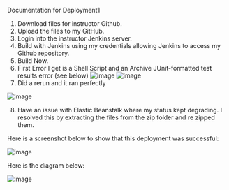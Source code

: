 Documentation for Deployment1
1. Download files for instructor Github.
2. Upload the files to my GitHub.
3. Login into the instructor Jenkins server.
4. Build with Jenkins using my credentials allowing Jenkins to access my Github repository.
5. Build Now.
6. First Error I get is a Shell Script and an Archive JUnit-formatted test results error (see below)
![image](https://github.com/auzhangLABS/C4_deployment1/assets/138344000/9412401d-e892-42aa-985a-f2d82750e26c)
![image](https://github.com/auzhangLABS/C4_deployment1/assets/138344000/859f13da-7af4-4174-bc43-af24fa87b759)
7. Did a rerun and it ran perfectly

![image](https://github.com/auzhangLABS/C4_deployment1/assets/138344000/95f97ed4-935f-4750-beeb-029fc572ade3)

8. Have an issue with Elastic Beanstalk where my status kept degrading. I resolved this by extracting the files from the zip folder and re zipped them.


Here is a screenshot below to show that this deployment was successful:

![image](https://github.com/auzhangLABS/C4_deployment1/assets/138344000/c7e978fe-8644-45e3-84d6-e94e0f9976e6)


Here is the diagram below:

![image](https://github.com/auzhangLABS/C4_deployment1/assets/138344000/21fbf975-9722-4839-904d-6431c61358c9)


